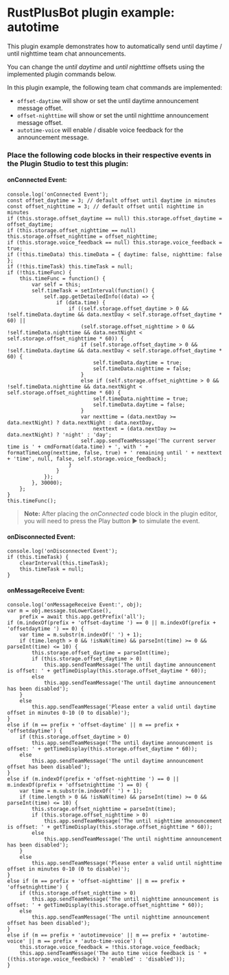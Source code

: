 # **RustPlusBot** plugin example: autotime

This plugin example demonstrates how to automatically send until daytime / until nighttime team chat announcements.

You can change the *until daytime* and *until nighttime* offsets using the implemented plugin commands below.

In this plugin example, the following team chat commands are implemented:

- `offset-daytime` will show or set the until daytime announcement message offset.
- `offset-nighttime` will show or set the until nighttime announcement message offset.
- `autotime-voice` will enable / disable voice feedback for the announcement message.

### Place the following code blocks in their respective events in the Plugin Studio to test this plugin:

#### onConnected Event:

```
console.log('onConnected Event');
const offset_daytime = 3; // default offset until daytime in minutes
const offset_nighttime = 3; // default offset until nighttime in minutes
if (this.storage.offset_daytime == null) this.storage.offset_daytime = offset_daytime;
if (this.storage.offset_nighttime == null) this.storage.offset_nighttime = offset_nighttime;
if (this.storage.voice_feedback == null) this.storage.voice_feedback = true;
if (!this.timeData) this.timeData = { daytime: false, nighttime: false };
if (!this.timeTask) this.timeTask = null;
if (!this.timeFunc) {
    this.timeFunc = function() {
        var self = this;
        self.timeTask = setInterval(function() {
            self.app.getDetailedInfo((data) => {
                if (data.time) {
                    if ((self.storage.offset_daytime > 0 && !self.timeData.daytime && data.nextDay < self.storage.offset_daytime * 60) ||
                        (self.storage.offset_nighttime > 0 && !self.timeData.nighttime && data.nextNight < self.storage.offset_nighttime * 60)) {
                        if (self.storage.offset_daytime > 0 && !self.timeData.daytime && data.nextDay < self.storage.offset_daytime * 60) {
                            self.timeData.daytime = true;
                            self.timeData.nighttime = false;
                        }
                        else if (self.storage.offset_nighttime > 0 && !self.timeData.nighttime && data.nextNight < self.storage.offset_nighttime * 60) {
                            self.timeData.nighttime = true;
                            self.timeData.daytime = false;
                        }
                        var nexttime = (data.nextDay >= data.nextNight) ? data.nextNight : data.nextDay,
                            nexttext = (data.nextDay >= data.nextNight) ? 'night' : 'day';
                        self.app.sendTeamMessage('The current server time is ' + cmdFormat(data.time) + ', with ' + formatTimeLong(nexttime, false, true) + ' remaining until ' + nexttext + 'time', null, false, self.storage.voice_feedback);
                    }
                }
            });
        }, 30000);
    };
}
this.timeFunc();
```

> **Note:** After placing the *onConnected* code block in the plugin editor, you will need to press the Play button :arrow_forward: to simulate the event.

#### onDisconnected Event:

```
console.log('onDisconnected Event');
if (this.timeTask) {
    clearInterval(this.timeTask);
    this.timeTask = null;
}
```

#### onMessageReceive Event:

```
console.log('onMessageReceive Event:', obj);
var m = obj.message.toLowerCase(),
    prefix = await this.app.getPrefix('all');
if (m.indexOf(prefix + 'offset-daytime ') == 0 || m.indexOf(prefix + 'offsetdaytime ') == 0) {
    var time = m.substr(m.indexOf(' ') + 1);
    if (time.length > 0 && !isNaN(time) && parseInt(time) >= 0 && parseInt(time) <= 10) {
        this.storage.offset_daytime = parseInt(time);
        if (this.storage.offset_daytime > 0)
            this.app.sendTeamMessage('The until daytime announcement is offset: ' + getTimeDisplay(this.storage.offset_daytime * 60));
        else
            this.app.sendTeamMessage('The until daytime announcement has been disabled');
    }
    else
        this.app.sendTeamMessage('Please enter a valid until daytime offset in minutes 0-10 (0 to disable)');
}
else if (m == prefix + 'offset-daytime' || m == prefix + 'offsetdaytime') {
    if (this.storage.offset_daytime > 0)
        this.app.sendTeamMessage('The until daytime announcement is offset: ' + getTimeDisplay(this.storage.offset_daytime * 60));
    else
        this.app.sendTeamMessage('The until daytime announcement offset has been disabled');
}
else if (m.indexOf(prefix + 'offset-nighttime ') == 0 || m.indexOf(prefix + 'offsetnighttime ') == 0) {
    var time = m.substr(m.indexOf(' ') + 1);
    if (time.length > 0 && !isNaN(time) && parseInt(time) >= 0 && parseInt(time) <= 10) {
        this.storage.offset_nighttime = parseInt(time);
        if (this.storage.offset_nighttime > 0)
            this.app.sendTeamMessage('The until nighttime announcement is offset: ' + getTimeDisplay(this.storage.offset_nighttime * 60));
        else
            this.app.sendTeamMessage('The until nighttime announcement has been disabled');
    }
    else
        this.app.sendTeamMessage('Please enter a valid until nighttime offset in minutes 0-10 (0 to disable)');
}
else if (m == prefix + 'offset-nighttime' || m == prefix + 'offsetnighttime') {
    if (this.storage.offset_nighttime > 0)
        this.app.sendTeamMessage('The until nighttime announcement is offset: ' + getTimeDisplay(this.storage.offset_nighttime * 60));
    else
        this.app.sendTeamMessage('The until nighttime announcement offset has been disabled');
}
else if (m == prefix + 'autotimevoice' || m == prefix + 'autotime-voice' || m == prefix + 'auto-time-voice') {
    this.storage.voice_feedback = !this.storage.voice_feedback;
    this.app.sendTeamMessage('The auto time voice feedback is ' + ((this.storage.voice_feedback) ? 'enabled' : 'disabled'));
}
```
